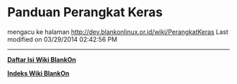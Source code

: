 # Panduan Perangkat Keras
mengacu ke halaman ​http://dev.blankonlinux.or.id/wiki/PerangkatKeras
Last modified on 03/29/2014 02:42:56 PM
 
---
[**Daftar Isi Wiki BlankOn**](/wiki/DaftarIsi/index.html)
 
[**Indeks Wiki BlankOn**](/wiki/Indeks.html)
